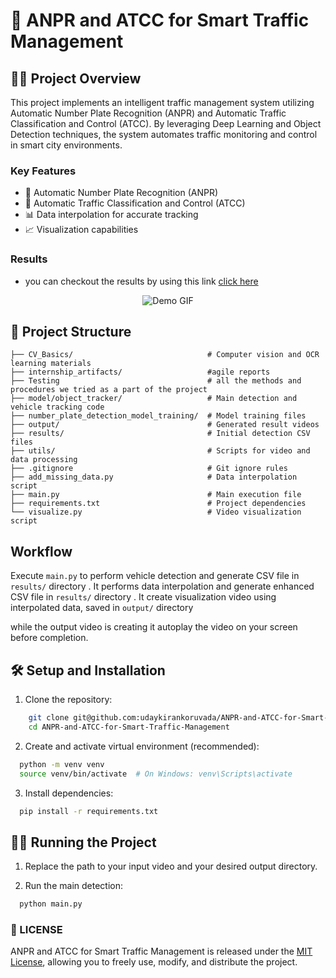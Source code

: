 # 🚦 ANPR and ATCC for Smart Traffic Management

## 🧑‍💻 Project Overview
This project implements an intelligent traffic management system utilizing Automatic Number Plate Recognition (ANPR) and Automatic Traffic Classification and Control (ATCC). By leveraging Deep Learning and Object Detection techniques, the system automates traffic monitoring and control in smart city environments.

### Key Features
- 📝 Automatic Number Plate Recognition (ANPR)
- 🚦 Automatic Traffic Classification and Control (ATCC)
- 📊 Data interpolation for accurate tracking
- 📈 Visualization capabilities

### Results
- you can checkout the results by using this link [click here](https://drive.google.com/file/d/1ZrEksJ87AzWtnCYuIVE8WAEb3p6m1VFQ/view?usp=sharing)


<p align="center">
  <img src="assests/main.gif" alt="Demo GIF" />
</p>

## 📂 Project Structure
```
├── CV_Basics/                              # Computer vision and OCR learning materials
├── internship_artifacts/                   #agile reports
├── Testing                                 # all the methods and procedures we tried as a part of the project
├── model/object_tracker/                   # Main detection and vehicle tracking code
├── number_plate_detection_model_training/  # Model training files
├── output/                                 # Generated result videos
├── results/                                # Initial detection CSV files
├── utils/                                  # Scripts for video and data processing
├── .gitignore                              # Git ignore rules
├── add_missing_data.py                     # Data interpolation script
├── main.py                                 # Main execution file
├── requirements.txt                        # Project dependencies
└── visualize.py                            # Video visualization script
```

##  Workflow
Execute `main.py` to perform vehicle detection and generate CSV file in `results/` directory .
 It performs data interpolation and generate enhanced CSV file in `results/` directory
. It create visualization video using interpolated data, saved in `output/` directory


while the output video is creating it autoplay the video on your screen before completion.

## 🛠️ Setup and Installation
1. Clone the repository:
```bash
    git clone git@github.com:udaykirankoruvada/ANPR-and-ATCC-for-Smart-Traffic-Management.git
    cd ANPR-and-ATCC-for-Smart-Traffic-Management
```

2. Create and activate virtual environment (recommended):
```bash
  python -m venv venv
  source venv/bin/activate  # On Windows: venv\Scripts\activate
```

3. Install dependencies:
```bash
  pip install -r requirements.txt
```


## 🏃‍♀️ Running the Project


1. Replace the path to your input video and your desired output directory.

2. Run the main detection:
```bash
  python main.py
```

### 🪪 LICENSE 
ANPR and ATCC for Smart Traffic Management is released under the [MIT License](LICENSE), allowing you to freely use, modify, and distribute the project.

